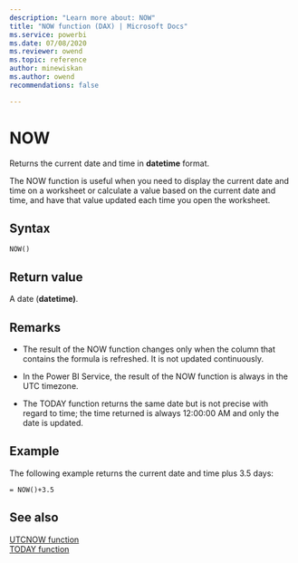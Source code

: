 ```yaml
---
description: "Learn more about: NOW"
title: "NOW function (DAX) | Microsoft Docs"
ms.service: powerbi 
ms.date: 07/08/2020
ms.reviewer: owend
ms.topic: reference
author: minewiskan
ms.author: owend 
recommendations: false

---
```

# NOW

Returns the current date and time in **datetime** format.  
  
The NOW function is useful when you need to display the current date and time on a worksheet or calculate a value based on the current date and time, and have that value updated each time you open the worksheet.  
  
## Syntax  
  
```dax
NOW()  
```
  
## Return value

A date (**datetime)**.  
  
## Remarks  

- The result of the NOW function changes only when the column that contains the formula is refreshed. It is not updated continuously.  

- In the Power BI Service, the result of the NOW function is always in the UTC timezone.

- The TODAY function returns the same date but is not precise with regard to time; the time returned is always 12:00:00 AM and only the date is updated.  
  
## Example

The following example returns the current date and time plus 3.5 days:  
  
```dax
= NOW()+3.5  
```
  
## See also

[UTCNOW function](utcnow-function-dax.md)  
[TODAY function](today-function-dax.md)  
